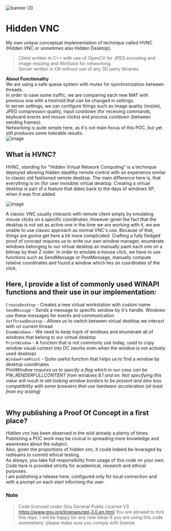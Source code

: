 ![banner (3)](https://github.com/ntdll0/HiddenVNC/assets/164230949/23e37b1e-c304-4a3d-81eb-88f6fec4cada)
# Hidden VNC
My own unique conceptual implementation of technique called HVNC (Hidden VNC or sometimes also Hidden Desktop).<br>
> Client written in C++ with use of OpenCV for JPEG encoding and image resizing and WinSock for networking.<br>
> Server written in C# without use of any 3D party libraries.<br>

**About Functionality**<br>
We are using a safe queue system with mutex for synchronization between threads.<br>
In order to save some traffic, we are comparing each new MAT with previous one with a treshold that can be changed in settings.<br>
In server settings, we can configure things such as image quality (resize), JPEG compression quality, input cooldown (for receiving commands, keyboard events and mouse clicks) and process cooldown (between sending frames).<br>
Networking is quite simple here, as it's not main focus of this POC, but yet still produces some tolerable results.<br>
![image](https://github.com/ntdll0/HiddenVNC/assets/164230949/91a010f0-6e45-4c81-8c7d-28e197b532be)

## What is HVNC?
HVNC, standing for "Hidden Virtual Network Computing" is a 
technique deployed allowing hidden stealthy remote control
with an experience similar to classic old fashioned remote desktop.
The main difference here is, that everything is on (for user invisible) virtual desktop.
Creating a virtual desktop is part of a feature that dates back to the days of windows XP, when it was first added.

![image](https://github.com/ntdll0/HiddenVNC/assets/164230949/a55c0af4-333b-4f04-b047-3a95c536f420)

A classic VNC usually interacts with remote client simply by emulating mouse clicks on a specific coordinates.
However given the fact that the desktop is not set as active one in the time we are working with it, 
we are unable to use classic approach as normal VNC's use.
Because of that, things are gonna get here a bit more complicated.
Crafting a fully fledged proof of concept requires us to write our own window manager,
enumerate windows belonging to our virtual desktop an manually paint each one on a bitmap by their Z order.
In order to emulate a mouse click, we have to use functions such as SendMessage or PostMessage,
manually compute relative coordinates and found a window which lies on coordinates of the click.

## Here, I provide a list of commonly used WINAPI functions and their use in our implementation:
`CreateDesktop` - Creates a new virtual workstation with custom name<br>
`SendMessage` - Sends a message to specific window by it's handle. Windows use these messages for events and communication<br>
`SetThreadDesktop` - Allows us to switch between virtual desktop we interact with on current thread<br>
`EnumWindows` - We need to keep track of windows and enumerate all of windows that belong to our virtual desktop<br>
`PrintWindow` - A function that is not commonly use today, used to copy window visual context into DC (works even when the window is not actively used desktop)<br>
`WindowFromPoint` - Quite useful function that helps us to find a window by desktop coordinates <br>
*PrintWindow requires us to specify a flag which in our case can be PW_RENDERFULLCONTENT from windows 8.1 and on. Not specifying this value will result in
old looking window borders to be present and also less compatibility with some browsers that use hardware acceleration (at least from my testing)*
<br><br>

## Why publishing a Proof Of Concept in a first place?
Hidden vnc has been observed in the wild already a plenty of times.<br>
Publishing a POC work may be cruical in spreading more knowledge and awareness about the subject.<br>
Also, given the proportions of hidden vnc, it could indeed be levaraged by redteams to commit ethical testing.<br>
As always, you take full responsibility from usage of this code on your own.<br>
Code here is provided strictly for academical, research and ethical purposes.<br>
I am publishing a release here, configured only for local connection and with a prompt on each start informing the user.<br>

### Note
> Code licensed under Gnu General Public License V3 https://www.gnu.org/licenses/gpl-3.0.en.html
> You are allowed to fork this repo, I will be happy for any new ideas
> If you are using this code somewhere, please make sure you comply with license
